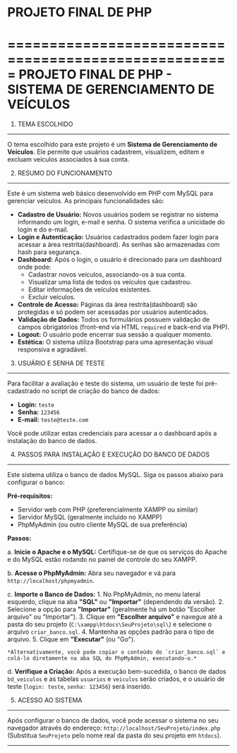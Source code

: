 # PROJETO FINAL DE PHP
=====================================================
PROJETO FINAL DE PHP - SISTEMA DE GERENCIAMENTO DE VEÍCULOS
=====================================================

1. TEMA ESCOLHIDO
-----------------
O tema escolhido para este projeto é um **Sistema de Gerenciamento de Veículos**. Ele permite que usuários cadastrem, visualizem, editem e excluam veículos associados à sua conta.

2. RESUMO DO FUNCIONAMENTO
--------------------------
Este é um sistema web básico desenvolvido em PHP com MySQL para gerenciar veículos.
As principais funcionalidades são:
-   **Cadastro de Usuário:** Novos usuários podem se registrar no sistema informando um login, e-mail e senha. O sistema verifica a unicidade do login e do e-mail.
-   **Login e Autenticação:** Usuários cadastrados podem fazer login para acessar a área restrita(dashboard). As senhas são armazenadas com hash para segurança.
-   **Dashboard:** Após o login, o usuário é direcionado para um dashboard onde pode:
    -   Cadastrar novos veículos, associando-os à sua conta.
    -   Visualizar uma lista de todos os veículos que cadastrou.
    -   Editar informações de veículos existentes.
    -   Excluir veículos.
-   **Controle de Acesso:** Páginas da área restrita(dashboard) são protegidas e só podem ser acessadas por usuários autenticados.
-   **Validação de Dados:** Todos os formulários possuem validação de campos obrigatórios (front-end via HTML `required` e back-end via PHP).
-   **Logout:** O usuário pode encerrar sua sessão a qualquer momento.
-   **Estética:** O sistema utiliza Bootstrap para uma apresentação visual responsiva e agradável.

3. USUÁRIO E SENHA DE TESTE
---------------------------
Para facilitar a avaliação e teste do sistema, um usuário de teste foi pré-cadastrado no script de criação do banco de dados:

-   **Login:** `teste`
-   **Senha:** `123456`
-   **E-mail:** `teste@teste.com`

Você pode utilizar estas credenciais para acessar a o dashboard após a instalação do banco de dados.

4. PASSOS PARA INSTALAÇÃO E EXECUÇÃO DO BANCO DE DADOS
------------------------------------------------------
Este sistema utiliza o banco de dados MySQL. Siga os passos abaixo para configurar o banco:

**Pré-requisitos:**
-   Servidor web com PHP (preferencialmente XAMPP ou similar)
-   Servidor MySQL (geralmente incluído no XAMPP)
-   PhpMyAdmin (ou outro cliente MySQL de sua preferência)

**Passos:**

a.  **Inicie o Apache e o MySQL:** Certifique-se de que os serviços do Apache e do MySQL estão rodando no painel de controle do seu XAMPP.

b.  **Acesse o PhpMyAdmin:** Abra seu navegador e vá para `http://localhost/phpmyadmin`.

c.  **Importe o Banco de Dados:**
    1.  No PhpMyAdmin, no menu lateral esquerdo, clique na aba **"SQL"** ou **"Importar"** (dependendo da versão).
    2.  Selecione a opção para **"Importar"** (geralmente há um botão "Escolher arquivo" ou "Importar").
    3.  Clique em **"Escolher arquivo"** e navegue até a pasta do seu projeto (`C:\xampp\htdocs\SeuProjeto\sql\`) e selecione o arquivo `criar_banco.sql`.
    4.  Mantenha as opções padrão para o tipo de arquivo.
    5.  Clique em **"Executar"** (ou "Go").

    *Alternativamente, você pode copiar o conteúdo do `criar_banco.sql` e colá-lo diretamente na aba SQL do PhpMyAdmin, executando-o.*

d.  **Verifique a Criação:** Após a execução bem-sucedida, o banco de dados `bd_veiculos` e as tabelas `usuarios` e `veiculos` serão criados, e o usuário de teste (`login: teste`, `senha: 123456`) será inserido.

5. ACESSO AO SISTEMA
--------------------
Após configurar o banco de dados, você pode acessar o sistema no seu navegador através do endereço:
`http://localhost/SeuProjeto/index.php` (Substitua `SeuProjeto` pelo nome real da pasta do seu projeto em `htdocs`).

---
```
